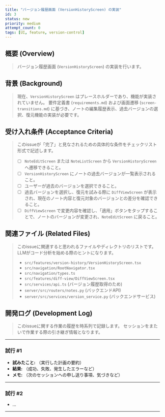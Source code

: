 ```yaml
---
title: "バージョン履歴画面 (VersionHistoryScreen) の実装"
id: 3
status: new
priority: medium
attempt_count: 0
tags: [UI, feature, version-control]
---
```


## 概要 (Overview)

> バージョン履歴画面 (`VersionHistoryScreen`) の実装を行います。

## 背景 (Background)

> 現在、`VersionHistoryScreen` はプレースホルダーであり、機能が実装されていません。
> 要件定義書 (`requirements.md`) および画面遷移 (`screen-transitions.md`) に基づき、ノートの編集履歴表示、過去バージョンの選択、復元機能の実装が必要です。

## 受け入れ条件 (Acceptance Criteria)

> このissueが「完了」と見なされるための具体的な条件をチェックリスト形式で記述します。
>
> - [ ] `NoteEditScreen` または `NoteListScreen` から `VersionHistoryScreen` へ遷移できること。
> - [ ] `VersionHistoryScreen` にノートの過去バージョンが一覧表示されること。
> - [ ] ユーザーが過去のバージョンを選択できること。
> - [ ] 過去バージョンを選択し、復元を試みる際に `DiffViewScreen` が表示され、現在のノート内容と復元対象のバージョンとの差分を確認できること。
> - [ ] `DiffViewScreen` で変更内容を確認し、「適用」ボタンをタップすることで、ノートのバージョンが変更され、`NoteEditScreen` に戻ること。

## 関連ファイル (Related Files)

> このissueに関連すると思われるファイルやディレクトリのリストです。
> LLMがコード分析を始める際のヒントになります。
>
> - `src/features/version-history/VersionHistoryScreen.tsx`
> - `src/navigation/RootNavigator.tsx`
> - `src/navigation/types.ts`
> - `src/features/diff-view/DiffViewScreen.tsx`
> - `src/services/api.ts` (バージョン履歴取得のため)
> - `server/src/routers/notes.py` (バックエンドAPI)
> - `server/src/services/version_service.py` (バックエンドサービス)

## 開発ログ (Development Log)

> このissueに関する作業の履歴を時系列で記録します。
> セッションをまたいで作業する際の引き継ぎ情報となります。

---
### 試行 #1

- **試みたこと:** （実行した計画の要約）
- **結果:** （成功、失敗、発生したエラーなど）
- **メモ:** （次のセッションへの申し送り事項、気づきなど）

---
### 試行 #2

- ...

---
